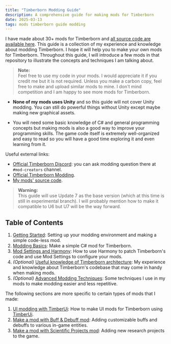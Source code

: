 ```yaml
---
title: "Timberborn Modding Guide"
description: A comprehensive guide for making mods for Timberborn
date: 2025-03-13
tags: mods timberborn guide modding
---
```


I have made about 30+ mods for Timberborn and [all source code are available here](https://github.com/datvm/TimberbornMods). This guide is a collection of my experience and knowledge about modding Timberborn. I hope it will help you to make your own mods for Timberborn. Throughout this guide, I will introduce a few mods in that repository to illustrate the concepts and techniques I am talking about.

> **Note:**  
> Feel free to use my code in your mods. I would appreciate it if you credit me but it is not required. Unless you make a carbon copy, feel free to make and upload similar mods to mine. I don't mind competition and I am happy to see more mods for Timberborn.

- **None of my mods uses Unity** and so this guide will not cover Unity modding. You can still do powerful things without Unity except maybe making new graphical assets.

- You will need some basic knowledge of C# and general programming concepts but making mods is also a good way to improve your programming skills. The game code itself is extremely well-organized and easy to read so you will have a good time exploring it and even learning from it.

Useful external links:
- [Official Timberborn Discord](https://discord.gg/6VZfcKGM2Z): you can ask modding question there at `#mod-creators` channel.
- [Official Timberborn Modding](https://github.com/mechanistry/timberborn-modding).
- [My mods' source code](https://github.com/datvm/TimberbornMods).

> **Warning:**  
> This guide will use Update 7 as the base version (which at this time is still in experimental branch). I will probably mention how to make it compatible to U6 but U7 will be the way forward.

## Table of Contents

1. [Getting Started](./getting-started): Setting up your modding environment and making a simple code-less mod.
2. [Modding Basics](./modding-basics): Make a simple C# mod for Timberborn.
3. [Mod Settings and Harmony](./use-harmony): How to use Harmony to patch Timberborn's code and use Mod Settings to configure your mods.
4. _(Optional)_ [Useful knowledge of Timberborn architecture](./timberborn-architecture): My experience and knowledge about Timberborn's codebase that may come in handy when making mods.
5. _(Optional)_ [Advanced Modding Techniques](./advanced-modding): Some techniques I use in my mods to make modding easier and less repetitive.

The following sections are more specific to certain types of mods that I made:

1. [UI modding with TimberUi](./timber-ui): How to make UI mods for Timberborn using [TimberUi](../TimberUI).
2. [Make a mod with Buff & Debuff mod](../BuffDebuff): Adding customizable buffs and debuffs to various in-game entities.
3. [Make a mod with Scientific Projects mod](../ScientificProjects): Adding new research projects to the game.